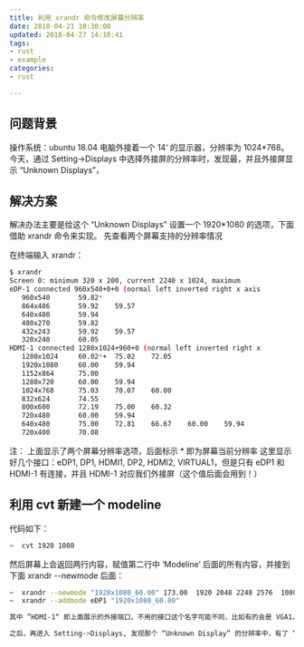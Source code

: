 ```yaml
---
title: 利用 xrandr 命令修改屏幕分辨率
date: 2018-04-21 10:30:00
updated: 2018-04-27 14:10:41
tags: 
- rust
- example
categories: 
- rust

---
```

## 问题背景
操作系统：ubuntu 18.04
电脑外接着一个 14‘ 的显示器，分辨率为 1024*768。
今天，通过 Setting->Displays 中选择外接屏的分辨率时，发现最，并且外接屏显示 “Unknown Displays”，

## 解决方案
解决办法主要是给这个 “Unknown Displays” 设置一个 1920*1080 的选项，下面借助 xrandr 命令来实现。
先查看两个屏幕支持的分辨率情况

<!--more-->


在终端输入 xrandr：
```bash
$ xrandr
Screen 0: minimum 320 x 200, current 2240 x 1024, maximum
eDP-1 connected 960x540+0+0 (normal left inverted right x axis 
   960x540       59.82* 
   864x486       59.92    59.57  
   640x480       59.94  
   480x270       59.82  
   432x243       59.92    59.57  
   320x240       60.05  
HDMI-1 connected 1280x1024+960+0 (normal left inverted right x 
   1280x1024     60.02*+  75.02    72.05  
   1920x1080     60.00    59.94  
   1152x864      75.00  
   1280x720      60.00    59.94  
   1024x768      75.03    70.07    60.00  
   832x624       74.55  
   800x600       72.19    75.00    60.32  
   720x480       60.00    59.94  
   640x480       75.00    72.81    66.67    60.00    59.94  
   720x400       70.08  
```
注：
上面显示了两个屏幕分辨率选项，后面标示 * 即为屏幕当前分辨率
这里显示好几个接口：eDP1, DP1, HDMI1, DP2, HDMI2, VIRTUAL1，但是只有 eDP1 和 HDMI-1 有连接，并且 HDMI-1 对应我们外接屏（这个值后面会用到！）

## 利用 cvt 新建一个 modeline

代码如下：
```bash
~  cvt 1920 1080
```
然后屏幕上会返回两行内容，赋值第二行中 ‘Modeline’ 后面的所有内容，并接到下面 xrandr --newmode 后面：
```bash
~  xrandr --newmode "1920x1080_60.00" 173.00  1920 2048 2248 2576  1080 1083 1088 1120 -hsync +vsync
~  xrandr --addmode eDP1 "1920x1080_60.00"
```
```bash
其中 ”HDMI-1“ 即上面展示的外接端口，不用的接口这个名字可能不同，比如有的会是 VGA1，以上面 xrandr 的显示结果为准。

之后，再进入 Setting->Displays, 发现那个 “Unknown Display” 的分辨率中，有了 “1920x1080” 这个选项，选中它，并 Apply 即可。